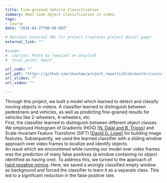 ```yaml
---
title: Fine-grained Vehicle Classification
summary: Real time object classification in video.
tags:
- Course
date: "2016-04-27T00:00:00Z"

# Optional external URL for project (replaces project detail page).
external_link: ""

#image:
#  caption: Photo by rawpixel on Unsplash
#  focal_point: Smart

url_code: ""
url_pdf: "https://github.com/skeshaw/project_reports/blob/master/courses/CS771A_report.pdf"
url_slides: ""
url_video: ""

---
```


Through this project, we built a model which learned to detect and classify moving objects in videos. A classifier learned to distinguish between pedestrians and vehicles, as well as predicting fine-grained results for vehicles like 2-wheelers, 4-wheelers, etc.  
First, the classifier learned to distinguish between different object classes. We employed Histogram of Gradients (HOG) [[N. Dalal and B. Triggs](https://lear.inrialpes.fr/people/triggs/pubs/Dalal-cvpr05.pdf)] and Scale-Invariant Feature Transform (SIFT) [[David G. Lowe](https://www.cs.ubc.ca/~lowe/papers/ijcv04.pdf)] for building image features. Subsequently, we used the learned classifier with a sliding window approach over video frames to localize and identify objects.  
An issue which we encountered while running our model over video frames was the prediction of many false positives (a window containing no object identified as having one). To address this, we turned to the approach of [hard negative mining](https://www.reddit.com/r/computervision/comments/2ggc5l/what_is_hard_negative_mining_and_how_is_it/). Here, we saved a wrongly classified empty window as background and forced the classifier to learn it as a separate class. This led to a significant reduction in the false positive rate. 
